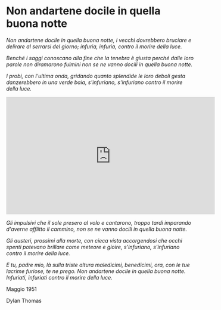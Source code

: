# Non andartene docile in quella buona notte

*Non andartene docile in quella buona notte,
i vecchi dovrebbero bruciare e delirare al serrarsi del giorno;
infuria, infuria, contro il morire della luce.*

*Benché i saggi conoscano alla fine che la tenebra è giusta
perché dalle loro parole non diramarono fulmini
non se ne vanno docili in quella buona notte.*

*I probi, con l'ultima onda, gridando quanto splendide
le loro deboli gesta danzerebbero in una verde baia,
s'infuriano, s'infuriano contro il morire della luce.*

<iframe width="560" height="315" src="https://www.youtube.com/embed/S2ILybG36-E" title="YouTube video player" frameborder="0" allow="accelerometer; autoplay; clipboard-write; encrypted-media; gyroscope; picture-in-picture" allowfullscreen></iframe>

*Gli impulsivi che il sole presero al volo e cantarono,
troppo tardi imparando d'averne afflitto il cammino,
non se ne vanno docili in quella buona notte.*

*Gli austeri, prossimi alla morte, con cieca vista accorgendosi
che occhi spenti potevano brillare come meteore e gioire,
s'infuriano, s'infuriano contro il morire della luce.*

*E tu, padre mio, là sulla triste altura maledicimi,
benedicimi, ora, con le tue lacrime furiose, te ne prego.
Non andartene docile in quella buona notte.
Infuriati, infuriati contro il morire della luce.*

Maggio 1951

Dylan Thomas